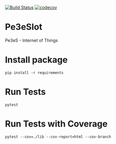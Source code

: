 [![Build Status](https://travis-ci.com/fanores/Pe3eSIot.svg?branch=master)](https://travis-ci.com/fanores/Pe3eSIot)
[![codecov](https://codecov.io/gh/fanores/Pe3eSIot/branch/master/graph/badge.svg?token=PDOSBEQTSB)](https://codecov.io/gh/fanores/Pe3eSIot)

# Pe3eSIot
Pe3eS - Internet of Things

# Install package
```
pip install -r requirements
```

# Run Tests
```
pytest
```

# Run Tests with Coverage
```
pytest --cov=./lib --cov-report=html --cov-branch
```